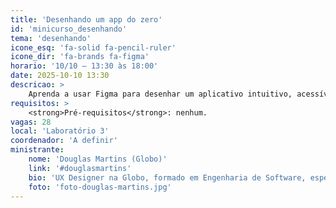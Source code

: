 ```yaml
---
title: 'Desenhando um app do zero'
id: 'minicurso_desenhando'
tema: 'desenhando'
icone_esq: 'fa-solid fa-pencil-ruler'
icone_dir: 'fa-brands fa-figma'
horario: '10/10 – 13:30 às 18:00'
date: 2025-10-10 13:30
descricao: >
    Aprenda a usar Figma para desenhar um aplicativo intuitivo, acessível e bonito, mesmo sem ser designer.
requisitos: >
    <strong>Pré-requisitos</strong>: nenhum.
vagas: 28
local: 'Laboratório 3'
coordenador: 'A definir'
ministrante:
    nome: 'Douglas Martins (Globo)'
    link: '#douglasmartins'
    bio: 'UX Designer na Globo, formado em Engenharia de Software, especialista em criar experiências impactantes.'
    foto: 'foto-douglas-martins.jpg'
---
```

